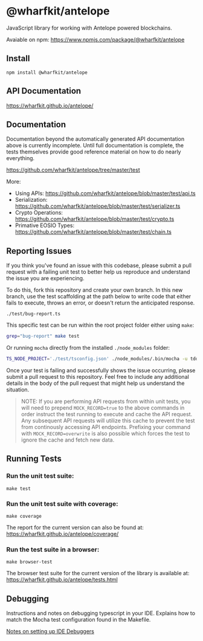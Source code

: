 # @wharfkit/antelope

JavaScript library for working with Antelope powered blockchains.

Avaiable on npm: https://www.npmjs.com/package/@wharfkit/antelope

## Install

```
npm install @wharfkit/antelope
```

## API Documentation

https://wharfkit.github.io/antelope/

## Documentation

Documentation beyond the automatically generated API documentation above is currently incomplete. Until full documentation is complete, the tests themselves provide good reference material on how to do nearly everything.

https://github.com/wharfkit/antelope/tree/master/test

More:

-   Using APIs: https://github.com/wharfkit/antelope/blob/master/test/api.ts
-   Serialization: https://github.com/wharfkit/antelope/blob/master/test/serializer.ts
-   Crypto Operations: https://github.com/wharfkit/antelope/blob/master/test/crypto.ts
-   Primative EOSIO Types: https://github.com/wharfkit/antelope/blob/master/test/chain.ts

## Reporting Issues

If you think you've found an issue with this codebase, please submit a pull request with a failing unit test to better help us reproduce and understand the issue you are experiencing.

To do this, fork this repository and create your own branch. In this new branch, use the test scaffolding at the path below to write code that either fails to execute, throws an error, or doesn't return the anticipated response.

```
./test/bug-report.ts
```

This specific test can be run within the root project folder either using `make`:

```bash
grep="bug-report" make test
```

Or running `mocha` directly from the installed `./node_modules` folder:

```bash
TS_NODE_PROJECT='./test/tsconfig.json' ./node_modules/.bin/mocha -u tdd -r ts-node/register -r tsconfig-paths/register --extension ts test/*.ts --grep="bug-report"
```

Once your test is failing and successfully shows the issue occurring, please submit a pull request to this repository. Feel free to include any additional details in the body of the pull request that might help us understand the situation.

> NOTE: If you are performing API requests from within unit tests, you will need to prepend `MOCK_RECORD=true` to the above commands in order instruct the test running to execute and cache the API request. Any subsequent API requests will utilize this cache to prevent the test from continously accessing API endpoints. Prefixing your command with `MOCK_RECORD=overwrite` is also possible which forces the test to ignore the cache and fetch new data.

## Running Tests

### Run the unit test suite:

```
make test
```

### Run the unit test suite with coverage:

```
make coverage
```

The report for the current version can also be found at: https://wharfkit.github.io/antelope/coverage/

### Run the test suite in a browser:

```
make browser-test
```

The browser test suite for the current version of the library is available at: https://wharfkit.github.io/antelope/tests.html

## Debugging

Instructions and notes on debugging typescript in your IDE. Explains how to match the Mocha test configuration found in the Makefile.

[Notes on setting up IDE Debuggers](docs/IDE_Debug.md)
